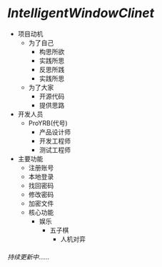 # ***IntelligentWindowClinet***
* 项目动机
  * 为了自己
    * 构思所欲
    * 实践所思
    * 反思所践
    * 实践所思
  * 为了大家
    * 开源代码
    * 提供思路
* 开发人员
  * ProYRB(代号)
    * 产品设计师
    * 开发工程师
    * 测试工程师
* 主要功能
  * 注册账号
  * 本地登录
  * 找回密码
  * 修改密码
  * 加密文件
  * 核心功能
    * 娱乐
      * 五子棋
        * 人机对弈

###### 持续更新中……
